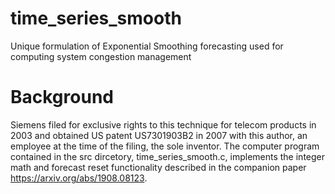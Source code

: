 # time_series_smooth
Unique formulation of Exponential Smoothing forecasting used for computing system congestion management
# Background
Siemens filed for exclusive rights to this technique for telecom products in 2003 and obtained US patent US7301903B2 in 2007 with this author, an employee at the time of the filing, the sole inventor. The computer program contained in the src dircetory, time_series_smooth.c, implements the integer math and forecast reset functionality described in the companion paper https://arxiv.org/abs/1908.08123.
